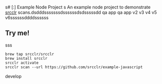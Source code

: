 s# [:] Example Node Project
s
An example node project to demonstrate [srcclr](https://www.srcclr.com) scans.dsdddsssssssdssssssdsdsssssdd qa app qa app v2 v3 v4 v5 v6ssssssddddssssss

## Try me!
sss

```
brew tap srcclr/srcclr
brew install srcclr
srcclr activate
srcclr scan --url https://github.com/srcclr/example-javascript
```
develop
